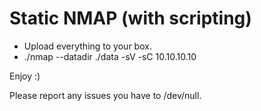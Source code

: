 # Static NMAP (with scripting)

- Upload everything to your box.
- ./nmap --datadir ./data -sV -sC 10.10.10.10

Enjoy :)


Please report any issues you have to /dev/null.